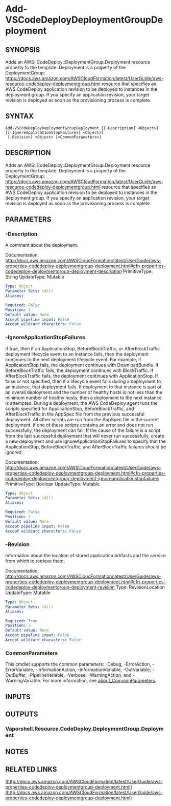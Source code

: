 # Add-VSCodeDeployDeploymentGroupDeployment

## SYNOPSIS
Adds an AWS::CodeDeploy::DeploymentGroup.Deployment resource property to the template.
Deployment is a property of the DeploymentGroup: https://docs.aws.amazon.com/AWSCloudFormation/latest/UserGuide/aws-resource-codedeploy-deploymentgroup.html resource that specifies an AWS CodeDeploy application revision to be deployed to instances in the deployment group.
If you specify an application revision, your target revision is deployed as soon as the provisioning process is complete.

## SYNTAX

```
Add-VSCodeDeployDeploymentGroupDeployment [[-Description] <Object>] [[-IgnoreApplicationStopFailures] <Object>]
 [-Revision] <Object> [<CommonParameters>]
```

## DESCRIPTION
Adds an AWS::CodeDeploy::DeploymentGroup.Deployment resource property to the template.
Deployment is a property of the DeploymentGroup: https://docs.aws.amazon.com/AWSCloudFormation/latest/UserGuide/aws-resource-codedeploy-deploymentgroup.html resource that specifies an AWS CodeDeploy application revision to be deployed to instances in the deployment group.
If you specify an application revision, your target revision is deployed as soon as the provisioning process is complete.

## PARAMETERS

### -Description
A comment about the deployment.

Documentation: http://docs.aws.amazon.com/AWSCloudFormation/latest/UserGuide/aws-properties-codedeploy-deploymentgroup-deployment.html#cfn-properties-codedeploy-deploymentgroup-deployment-description
PrimitiveType: String
UpdateType: Mutable

```yaml
Type: Object
Parameter Sets: (All)
Aliases:

Required: False
Position: 1
Default value: None
Accept pipeline input: False
Accept wildcard characters: False
```

### -IgnoreApplicationStopFailures
If true, then if an ApplicationStop, BeforeBlockTraffic, or AfterBlockTraffic deployment lifecycle event to an instance fails, then the deployment continues to the next deployment lifecycle event.
For example, if ApplicationStop fails, the deployment continues with DownloadBundle.
If BeforeBlockTraffic fails, the deployment continues with BlockTraffic.
If AfterBlockTraffic fails, the deployment continues with ApplicationStop.
If false or not specified, then if a lifecycle event fails during a deployment to an instance, that deployment fails.
If deployment to that instance is part of an overall deployment and the number of healthy hosts is not less than the minimum number of healthy hosts, then a deployment to the next instance is attempted.
During a deployment, the AWS CodeDeploy agent runs the scripts specified for ApplicationStop, BeforeBlockTraffic, and AfterBlockTraffic in the AppSpec file from the previous successful deployment.
All other scripts are run from the AppSpec file in the current deployment.
If one of these scripts contains an error and does not run successfully, the deployment can fail.
If the cause of the failure is a script from the last successful deployment that will never run successfully, create a new deployment and use ignoreApplicationStopFailures to specify that the ApplicationStop, BeforeBlockTraffic, and AfterBlockTraffic failures should be ignored.

Documentation: http://docs.aws.amazon.com/AWSCloudFormation/latest/UserGuide/aws-properties-codedeploy-deploymentgroup-deployment.html#cfn-properties-codedeploy-deploymentgroup-deployment-ignoreapplicationstopfailures
PrimitiveType: Boolean
UpdateType: Mutable

```yaml
Type: Object
Parameter Sets: (All)
Aliases:

Required: False
Position: 2
Default value: None
Accept pipeline input: False
Accept wildcard characters: False
```

### -Revision
Information about the location of stored application artifacts and the service from which to retrieve them.

Documentation: http://docs.aws.amazon.com/AWSCloudFormation/latest/UserGuide/aws-properties-codedeploy-deploymentgroup-deployment.html#cfn-properties-codedeploy-deploymentgroup-deployment-revision
Type: RevisionLocation
UpdateType: Mutable

```yaml
Type: Object
Parameter Sets: (All)
Aliases:

Required: True
Position: 3
Default value: None
Accept pipeline input: False
Accept wildcard characters: False
```

### CommonParameters
This cmdlet supports the common parameters: -Debug, -ErrorAction, -ErrorVariable, -InformationAction, -InformationVariable, -OutVariable, -OutBuffer, -PipelineVariable, -Verbose, -WarningAction, and -WarningVariable. For more information, see [about_CommonParameters](http://go.microsoft.com/fwlink/?LinkID=113216).

## INPUTS

## OUTPUTS

### Vaporshell.Resource.CodeDeploy.DeploymentGroup.Deployment
## NOTES

## RELATED LINKS

[http://docs.aws.amazon.com/AWSCloudFormation/latest/UserGuide/aws-properties-codedeploy-deploymentgroup-deployment.html](http://docs.aws.amazon.com/AWSCloudFormation/latest/UserGuide/aws-properties-codedeploy-deploymentgroup-deployment.html)

